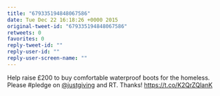 ```yaml
---
title: "679335194848067586"
date: Tue Dec 22 16:18:26 +0000 2015
original-tweet-id: "679335194848067586"
retweets: 0
favorites: 0
reply-tweet-id: ""
reply-user-id: ""
reply-user-screen-name: ""
---
```

Help raise £200 to buy comfortable waterproof boots for the homeless. Please #pledge on <a href="https://twitter.com/justgiving">@justgiving</a> and RT. Thanks! <a href="https://t.co/K2QrZQlanK">https://t.co/K2QrZQlanK</a>
